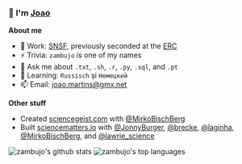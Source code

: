 ### 👋 I'm [Joao](https://en.wikipedia.org/wiki/Jo%C3%A3o)

**About me**

- 🔭 Work: [SNSF](http://www.snf.ch), previously seconded at the [ERC](https://erc.europa.eu)
- ⚡ Trivia: `zambujo` is one of my names
- 💬 Ask me about `.txt`, `.sh`, `.r`, `.py`, `.sql`, and `.pt`
- 🌱 Learning: `Russisch` şi `Немецкий` 
- 📫 Email: [joao.martins@gmx.net](mailto:joao.martins@gmx.net)

**Other stuff**

- Created [sciencegeist.com](https://www.sciencegeist.com) with [@MirkoBischBerg](https://twitter.com/MirkoBischBerg)
- Built [sciencematters.io](https://github.com/SciMts) with [@JonnyBurger](https://github.com/JonnyBurger), [@brecke](https://github.com/brecke), [@laginha](https://github.com/laginha), [@MirkoBischBerg](https://twitter.com/MirkoBischBerg), and [@lawrie_science](https://twitter.com/lawrie_science)

![zambujo's github stats](https://github-readme-stats.vercel.app/api?username=zambujo&show_icons=true&hide_border=true&hide=prs) ![zambujo's top languages](https://github-readme-stats.vercel.app/api/top-langs/?username=zambujo&hide=javascript,html,css)
